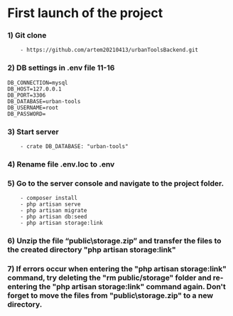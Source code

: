 # First launch of the project

### 1) Git clone

        - https://github.com/artem20210413/urbanToolsBackend.git

### 2) DB settings in .env file 11-16

    DB_CONNECTION=mysql
    DB_HOST=127.0.0.1
    DB_PORT=3306
    DB_DATABASE=urban-tools
    DB_USERNAME=root
    DB_PASSWORD=

### 3) Start server

        - crate DB_DATABASE: "urban-tools"

### 4) Rename file .env.loc to .env

### 5) Go to the server console and navigate to the project folder.

        - composer install
        - php artisan serve
        - php artisan migrate
        - php artisan db:seed
        - php artisan storage:link

### 6) Unzip the file “public\storage.zip” and transfer the files to the created directory "php artisan storage:link"
### 7) If errors occur when entering the "php artisan storage:link" command, try deleting the "rm public/storage" folder and re-entering the "php artisan storage:link" command again. Don't forget to move the files from "public\storage.zip" to a new directory.

